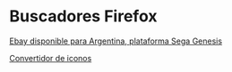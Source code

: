 # Buscadores Firefox

[Ebay disponible para Argentina, plataforma Sega Genesis](Javascript:window.external.AddSearchProvider('https://raw.githubusercontent.com/KanonZombie/buscadoresFirefox/master/ebay_argentinaGenesis.xml');)

[Convertidor de iconos](https://www.base64-image.de/)